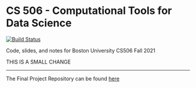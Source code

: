 # CS 506 - Computational Tools for Data Science

[![Build Status](https://travis-ci.com/gallettilance/CS506-Fall2021.svg?branch=master)](https://travis-ci.com/gallettilance/CS506-Fall2021)

Code, slides, and notes for Boston University CS506 Fall 2021

THIS IS A SMALL CHANGE
___

The Final Project Repository can be found [here](https://github.com/BU-Spark/CS506Fall2021Repository)
